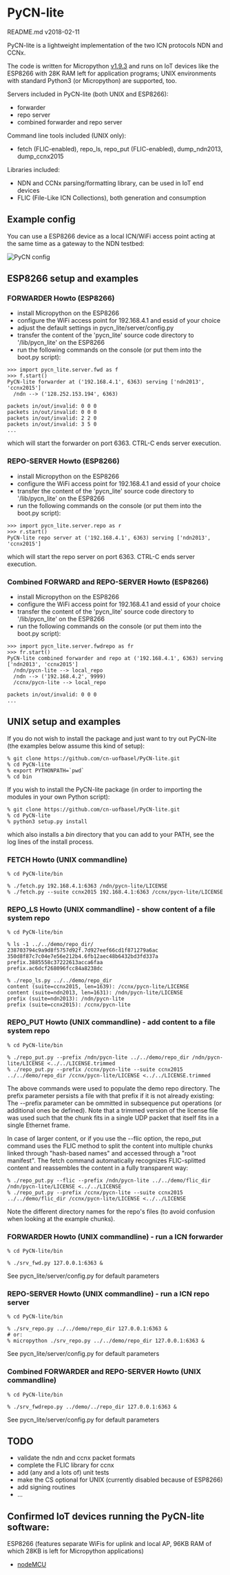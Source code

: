 # PyCN-lite

README.md v2018-02-11

PyCN-lite is a lightweight implementation of the two ICN protocols
NDN and CCNx.

The code is written for Micropython
[v1.9.3](http://docs.micropython.org/en/v1.9.3/pyboard/) and runs on
IoT devices like the ESP8266 with 28K RAM left for application
programs; UNIX environments with standard Python3 (or Micropython) are
supported, too.

Servers included in PyCN-lite (both UNIX and ESP8266):
* forwarder
* repo server
* combined forwarder and repo server

Command line tools included (UNIX only):
* fetch (FLIC-enabled), repo_ls, repo_put (FLIC-enabled), dump_ndn2013, dump_ccnx2015

Libraries included:
* NDN and CCNx parsing/formatting library, can be used in IoT end devices
* FLIC (File-Like ICN Collections), both generation and consumption

## Example config

You can use a ESP8266 device as a local ICN/WiFi access point
acting at the same time as a gateway to the NDN testbed:

![PyCN config](doc/PyCN-config.png "PyCN as an IoT gateway")


## ESP8266 setup and examples

### FORWARDER Howto (ESP8266)

* install Micropython on the ESP8266
* configure the WiFi access point for 192.168.4.1 and essid of your choice
* adjust the default settings in pycn_lite/server/config.py
* transfer the content of the 'pycn_lite' source code directory to '/lib/pycn_lite' on the ESP8266
* run the following commands on the console (or put them into the boot.py script):
```
>>> import pycn_lite.server.fwd as f
>>> f.start()
PyCN-lite forwarder at ('192.168.4.1', 6363) serving ['ndn2013', 'ccnx2015']
  /ndn --> ('128.252.153.194', 6363)

packets in/out/invalid: 0 0 0
packets in/out/invalid: 0 0 0
packets in/out/invalid: 2 2 0
packets in/out/invalid: 3 5 0
...
```
which will start the forwarder on port 6363. CTRL-C ends server execution.


### REPO-SERVER Howto (ESP8266)

* install Micropython on the ESP8266
* configure the WiFi access point for 192.168.4.1 and essid of your choice
* transfer the content of the 'pycn_lite' source code directory to '/lib/pycn_lite' on the ESP8266
* run the following commands on the console (or put them into the boot.py script):
```
>>> import pycn_lite.server.repo as r
>>> r.start()
PyCN-lite repo server at ('192.168.4.1', 6363) serving ['ndn2013', 'ccnx2015']
```
which will start the repo server on port 6363. CTRL-C ends server execution.


### Combined FORWARD and REPO-SERVER Howto (ESP8266)

* install Micropython on the ESP8266
* configure the WiFi access point for 192.168.4.1 and essid of your choice
* transfer the content of the 'pycn_lite' source code directory to '/lib/pycn_lite' on the ESP8266
* run the following commands on the console (or put them into the boot.py script):
```
>>> import pycn_lite.server.fwdrepo as fr
>>> fr.start()
PyCN-lite combined forwarder and repo at ('192.168.4.1', 6363) serving ['ndn2013', 'ccnx2015']
  /ndn/pycn-lite --> local_repo
  /ndn --> ('192.168.4.2', 9999)
  /ccnx/pycn-lite --> local_repo

packets in/out/invalid: 0 0 0
...
```

## UNIX setup and examples

If you do not wish to install the package and just want to try out
PyCN-lite (the examples below assume this kind of setup):
```
% git clone https://github.com/cn-uofbasel/PyCN-lite.git
% cd PyCN-lite
% export PYTHONPATH=`pwd`
% cd bin
```

If you wish to install the PyCN-lite package (in order to importing
the modules in your own Python script):
```
% git clone https://github.com/cn-uofbasel/PyCN-lite.git
% cd PyCN-lite
% python3 setup.py install
```
which also installs a _bin_ directory that you can add to your PATH,
see the log lines of the install process.


### FETCH Howto (UNIX commandline)
```
% cd PyCN-lite/bin

% ./fetch.py 192.168.4.1:6363 /ndn/pycn-lite/LICENSE
% ./fetch.py --suite ccnx2015 192.168.4.1:6363 /ccnx/pycn-lite/LICENSE
```

### REPO_LS Howto (UNIX commandline) - show content of a file system repo
```
% cd PyCN-lite/bin

% ls -1 ../../demo/repo_dir/
238703794c9a9d8f5757d92f.7d927eef66cd1f871279a6ac
350d8f87c7c04e7e56e212b4.6fb12aec48b6432bd3fd337a
prefix.3885558c37222613acca6faa
prefix.ac6dcf268096fcc84a8238dc

% ./repo_ls.py ../../demo/repo_dir
content (suite=ccnx2015, len=1639): /ccnx/pycn-lite/LICENSE
content (suite=ndn2013, len=1631): /ndn/pycn-lite/LICENSE
prefix (suite=ndn2013): /ndn/pycn-lite
prefix (suite=ccnx2015): /ccnx/pycn-lite
```

### REPO_PUT Howto (UNIX commandline) - add content to a file system repo
```
% cd PyCN-lite/bin

% ./repo_put.py --prefix /ndn/pycn-lite ../../demo/repo_dir /ndn/pycn-lite/LICENSE <../../LICENSE.trimmed 
% ./repo_put.py --prefix /ccnx/pycn-lite --suite ccnx2015 ../../demo/repo_dir /ccnx/pycn-lite/LICENSE <../../LICENSE.trimmed
```

The above commands were used to populate the demo repo directory. The
prefix parameter persists a file with that prefix if it is not already
existing: The --prefix parameter can be ommitted in subsequence put
operations (or additional ones be defined). Note that a trimmed
version of the license file was used such that the chunk fits in a
single UDP packet that itself fits in a single Ethernet frame.

In case of larger content, or if you use the --flic option, the
repo_put command uses the FLIC method to split the content into
multiple chunks linked through "hash-based names" and accessed through
a "root manifest". The fetch command automatically recognizes
FLIC-splitted content and reassembles the content in a fully
transparent way:

```
% ./repo_put.py --flic --prefix /ndn/pycn-lite ../../demo/flic_dir /ndn/pycn-lite/LICENSE <../../LICENSE
% ./repo_put.py --prefix /ccnx/pycn-lite --suite ccnx2015 ../../demo/flic_dir /ccnx/pycn-lite/LICENSE <../../LICENSE
```

Note the different directory names for the repo's files (to avoid
confusion when looking at the example chunks).


### FORWARDER Howto (UNIX commandline) - run a ICN forwarder

```
% cd PyCN-lite/bin

% ./srv_fwd.py 127.0.0.1:6363 &
```
See pycn_lite/server/config.py for default parameters


### REPO-SERVER Howto (UNIX commandline) - run a ICN repo server

```
% cd PyCN-lite/bin

% ./srv_repo.py ../../demo/repo_dir 127.0.0.1:6363 &
# or:
% micropython ./srv_repo.py ../../demo/repo_dir 127.0.0.1:6363 &
```
See pycn_lite/server/config.py for default parameters


### Combined FORWARDER and REPO-SERVER Howto (UNIX commandline)

```
% cd PyCN-lite/bin

% ./srv_fwdrepo.py ../demo/../repo_dir 127.0.0.1:6363 &
```
See pycn_lite/server/config.py for default parameters


## TODO

* validate the ndn and ccnx packet formats
* complete the FLIC library for ccnx
* add (any and a lots of) unit tests
* make the CS optional for UNIX (currently disabled because of ESP8266)
* add signing routines
* ...

## Confirmed IoT devices running the PyCN-lite software:

ESP8266 (features separate WiFis for uplink and local AP, 96KB RAM of
which 28KB is left for Micropython applications)
* [nodeMCU](http://nodemcu.com/index_en.html)

